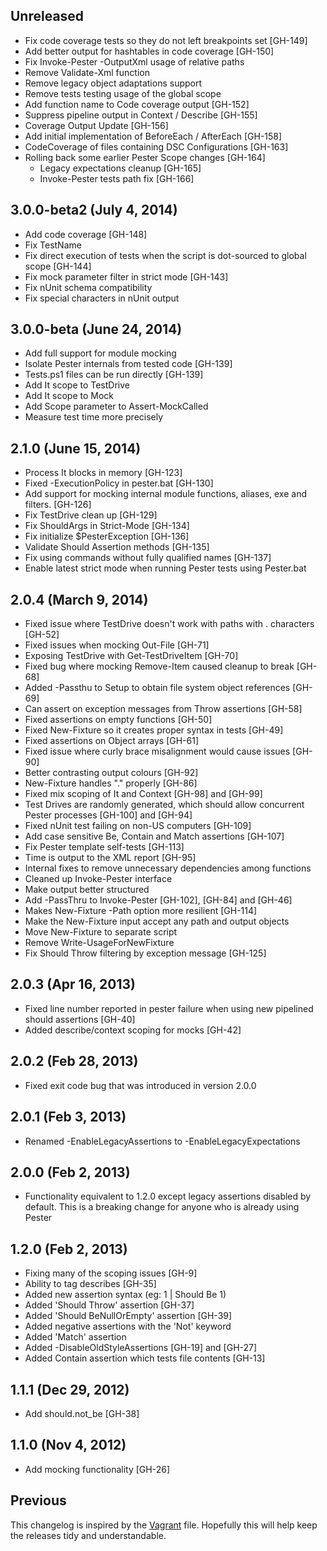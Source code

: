 ## Unreleased
  - Fix code coverage tests so they do not left breakpoints set [GH-149]
  - Add better output for hashtables in code coverage [GH-150]
  - Fix Invoke-Pester -OutputXml usage of relative paths 
  - Remove Validate-Xml function
  - Remove legacy object adaptations support
  - Remove tests testing usage of the global scope
  - Add function name to Code coverage output [GH-152]
  - Suppress pipeline output in Context / Describe [GH-155]
  - Coverage Output Update [GH-156]
  - Add initial implementation of BeforeEach / AfterEach [GH-158]
  - CodeCoverage of files containing DSC Configurations [GH-163]
  - Rolling back some earlier Pester Scope changes [GH-164]
	- Legacy expectations cleanup [GH-165]
	- Invoke-Pester tests path fix [GH-166]

## 3.0.0-beta2 (July 4, 2014)
  - Add code coverage [GH-148]
  - Fix TestName 
  - Fix direct execution of tests when the script is dot-sourced to global scope [GH-144]
  - Fix mock parameter filter in strict mode [GH-143]
  - Fix nUnit schema compatibility
  - Fix special characters in nUnit output
  
## 3.0.0-beta (June 24, 2014)
  - Add full support for module mocking 
  - Isolate Pester internals from tested code [GH-139]
  - Tests.ps1 files can be run directly [GH-139]
  - Add It scope to TestDrive
  - Add It scope to Mock
  - Add Scope parameter to Assert-MockCalled
  - Measure test time more precisely
  
## 2.1.0 (June 15, 2014)
  - Process It blocks in memory [GH-123]
  - Fixed -ExecutionPolicy in pester.bat [GH-130]
  - Add support for mocking internal module functions, aliases, exe and filters. [GH-126]
  - Fix TestDrive clean up [GH-129]
  - Fix ShouldArgs in Strict-Mode [GH-134]
  - Fix initialize $PesterException [GH-136]
  - Validate Should Assertion methods [GH-135]
  - Fix using commands without fully qualified names [GH-137]
  - Enable latest strict mode when running Pester tests using Pester.bat

## 2.0.4 (March 9, 2014)

  - Fixed issue where TestDrive doesn't work with paths with . characters
    [GH-52]
  - Fixed issues when mocking Out-File [GH-71]
  - Exposing TestDrive with Get-TestDriveItem [GH-70]
  - Fixed bug where mocking Remove-Item caused cleanup to break [GH-68]
  - Added -Passthu to Setup to obtain file system object references [GH-69]
  - Can assert on exception messages from Throw assertions [GH-58]
  - Fixed assertions on empty functions [GH-50]
  - Fixed New-Fixture so it creates proper syntax in tests [GH-49]
  - Fixed assertions on Object arrays [GH-61]
  - Fixed issue where curly brace misalignment would cause issues [GH-90]
  - Better contrasting output colours [GH-92]
  - New-Fixture handles "." properly [GH-86]
  - Fixed mix scoping of It and Context [GH-98] and [GH-99]
  - Test Drives are randomly generated, which should allow concurrent Pester processes [GH-100] and [GH-94] 
  - Fixed nUnit test failing on non-US computers [GH-109]
  - Add case sensitive Be, Contain and Match assertions [GH-107]
  - Fix Pester template self-tests [GH-113]
  - Time is output to the XML report [GH-95]
  - Internal fixes to remove unnecessary dependencies among functions
  - Cleaned up Invoke-Pester interface
  - Make output better structured
  - Add -PassThru to Invoke-Pester [GH-102], [GH-84] and [GH-46]
  - Makes New-Fixture -Path option more resilient [GH-114]
  - Make the New-Fixture input accept any path and output objects
  - Move New-Fixture to separate script
  - Remove Write-UsageForNewFixture
  - Fix Should Throw filtering by exception message [GH-125]
  
## 2.0.3 (Apr 16, 2013)

  - Fixed line number reported in pester failure when using new pipelined
    should assertions [GH-40]
  - Added describe/context scoping for mocks [GH-42]

## 2.0.2 (Feb 28, 2013)

  - Fixed exit code bug that was introduced in version 2.0.0

## 2.0.1 (Feb 3, 2013)

  - Renamed -EnableLegacyAssertions to -EnableLegacyExpectations

## 2.0.0 (Feb 2, 2013)

  - Functionality equivalent to 1.2.0 except legacy assertions disabled by
    default. This is a breaking change for anyone who is already using Pester

## 1.2.0 (Feb 2, 2013)

  - Fixing many of the scoping issues [GH-9]
  - Ability to tag describes [GH-35]
  - Added new assertion syntax (eg: 1 | Should Be 1)
  - Added 'Should Throw' assertion [GH-37]
  - Added 'Should BeNullOrEmpty' assertion [GH-39]
  - Added negative assertions with the 'Not' keyword
  - Added 'Match' assertion
  - Added -DisableOldStyleAssertions [GH-19] and [GH-27]
  - Added Contain assertion which tests file contents [GH-13]

## 1.1.1 (Dec 29, 2012)

  - Add should.not_be [GH-38]

## 1.1.0 (Nov 4, 2012)

  - Add mocking functionality [GH-26]

## Previous

This changelog is inspired by the
[Vagrant](https://github.com/mitchellh/vagrant/blob/master/CHANGELOG.md) file.
Hopefully this will help keep the releases tidy and understandable.

